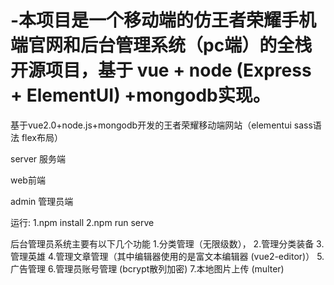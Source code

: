 # -本项目是一个移动端的仿王者荣耀手机端官网和后台管理系统（pc端）的全栈开源项目，基于 vue + node (Express + ElementUI) +mongodb实现。
基于vue2.0+node.js+mongodb开发的王者荣耀移动端网站（elementui sass语法  flex布局）


server 服务端

web前端

admin 管理员端

运行:
1.npm install 
2.npm run  serve

后台管理员系统主要有以下几个功能
1.分类管理（无限级数），
2.管理分类装备
3.管理英雄
4.管理文章管理（其中编辑器使用的是富文本编辑器 (vue2-editor)）
5.广告管理
6.管理员账号管理 (bcrypt散列加密)
7.本地图片上传 (multer)

